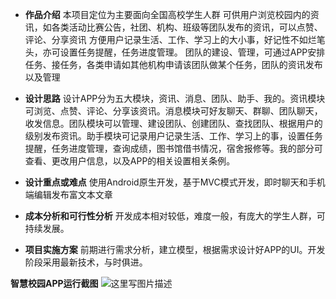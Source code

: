  - **作品介绍**
本项目定位为主要面向全国高校学生人群
可供用户浏览校园内的资讯，如各类活动比赛公告，社团、机构、班级等团队发布的资讯，可以点赞、评论、分享资讯
方便用户记录生活、工作、学习上的大小事，好记性不如烂笔头，亦可设置任务提醒，任务进度管理。
团队的建设、管理，可通过APP安排任务、接任务，各类申请如其他机构申请该团队做某个任务，团队的资讯发布以及管理

 - **设计思路**
 设计APP分为五大模块，资讯、消息、团队、助手、我的。资讯模块可浏览、点赞、评论、分享该资讯。消息模块可好友聊天、群聊、团队聊天，收发信息。团队模块可以管理、建设团队、创建团队、查找团队、根据用户的级别发布资讯。助手模块可记录用户记录生活、工作、学习上的事，设置任务提醒，任务进度管理，查询成绩，图书馆借书情况，宿舍报修等。我的部分可查看、更改用户信息，以及APP的相关设置相关条例。

 - **设计重点或难点**
 使用Android原生开发，基于MVC模式开发，即时聊天和手机端编辑发布富文本文章

 - **成本分析和可行性分析**
 开发成本相对较低，难度一般，有庞大的学生人群，可持续发展。

 - **项目实施方案**
前期进行需求分析，建立模型，根据需求设计好APP的UI。开发阶段采用最新技术，与时俱进。


**智慧校园APP运行截图**
![这里写图片描述](http://img.blog.csdn.net/20170425122131462?watermark/2/text/aHR0cDovL2Jsb2cuY3Nkbi5uZXQvQW5kcm9pZHRhbGVudA==/font/5a6L5L2T/fontsize/400/fill/I0JBQkFCMA==/dissolve/70/gravity/SouthEast)
